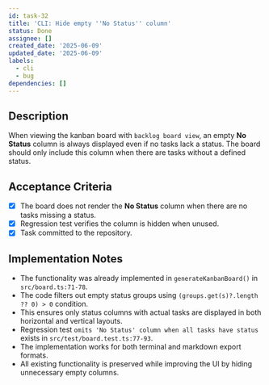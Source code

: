 ```yaml
---
id: task-32
title: 'CLI: Hide empty ''No Status'' column'
status: Done
assignee: []
created_date: '2025-06-09'
updated_date: '2025-06-09'
labels:
  - cli
  - bug
dependencies: []
---
```


## Description

When viewing the kanban board with `backlog board view`, an empty **No Status** column is always displayed even if no tasks lack a status. The board should only include this column when there are tasks without a defined status.

## Acceptance Criteria

- [x] The board does not render the **No Status** column when there are no tasks missing a status.
- [x] Regression test verifies the column is hidden when unused.
- [x] Task committed to the repository.

## Implementation Notes

* The functionality was already implemented in `generateKanbanBoard()` in `src/board.ts:71-78`.
* The code filters out empty status groups using `(groups.get(s)?.length ?? 0) > 0` condition.
* This ensures only status columns with actual tasks are displayed in both horizontal and vertical layouts.
* Regression test `omits 'No Status' column when all tasks have status` exists in `src/test/board.test.ts:77-93`.
* The implementation works for both terminal and markdown export formats.
* All existing functionality is preserved while improving the UI by hiding unnecessary empty columns.
